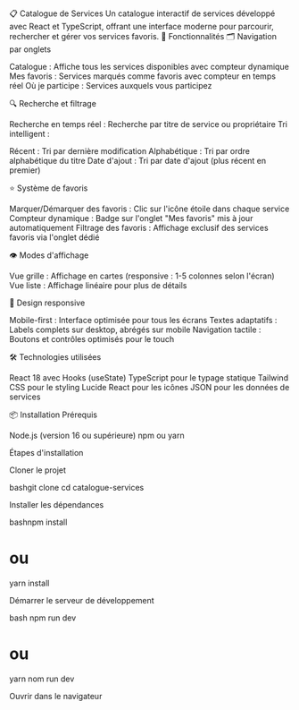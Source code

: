 📋 Catalogue de Services
Un catalogue interactif de services développé avec React et TypeScript, offrant une interface moderne pour parcourir, rechercher et gérer vos services favoris.
🚀 Fonctionnalités
🗂️ Navigation par onglets

Catalogue : Affiche tous les services disponibles avec compteur dynamique
Mes favoris : Services marqués comme favoris avec compteur en temps réel
Où je participe : Services auxquels vous participez

🔍 Recherche et filtrage

Recherche en temps réel : Recherche par titre de service ou propriétaire
Tri intelligent :

Récent : Tri par dernière modification
Alphabétique : Tri par ordre alphabétique du titre
Date d'ajout : Tri par date d'ajout (plus récent en premier)



⭐ Système de favoris

Marquer/Démarquer des favoris : Clic sur l'icône étoile dans chaque service
Compteur dynamique : Badge sur l'onglet "Mes favoris" mis à jour automatiquement
Filtrage des favoris : Affichage exclusif des services favoris via l'onglet dédié

👁️ Modes d'affichage

Vue grille : Affichage en cartes (responsive : 1-5 colonnes selon l'écran)
Vue liste : Affichage linéaire pour plus de détails

📱 Design responsive

Mobile-first : Interface optimisée pour tous les écrans
Textes adaptatifs : Labels complets sur desktop, abrégés sur mobile
Navigation tactile : Boutons et contrôles optimisés pour le touch

🛠️ Technologies utilisées

React 18 avec Hooks (useState)
TypeScript pour le typage statique
Tailwind CSS pour le styling
Lucide React pour les icônes
JSON pour les données de services

📦 Installation
Prérequis

Node.js (version 16 ou supérieure)
npm ou yarn

Étapes d'installation

Cloner le projet

bashgit clone <url-du-repository>
cd catalogue-services

Installer les dépendances

bashnpm install
# ou
yarn install

Démarrer le serveur de développement

bash npm run dev 
# ou
yarn nom run dev

Ouvrir dans le navigateur
